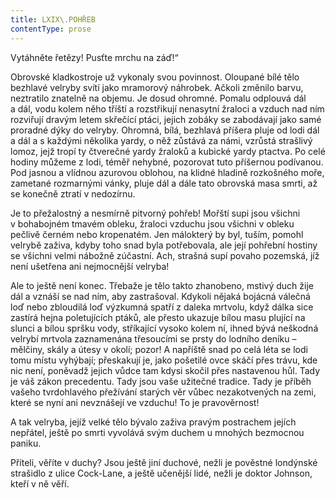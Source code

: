 ```yaml
---
title: LXIX\.POHŘEB
contentType: prose
---
```


Vytáhněte řetězy! Pusťte mrchu na záď!“

Obrovské kladkostroje už vykonaly svou povinnost. Oloupané bílé tělo bezhlavé velryby svítí jako mramorový náhrobek. Ačkoli změnilo barvu, neztratilo znatelně na objemu. Je dosud ohromné. Pomalu odplouvá dál a dál, vodu kolem něho tříští a rozstřikují nenasytní žraloci a vzduch nad ním rozviřují dravým letem skřečící ptáci, jejich zobáky se zabodávají jako samé proradné dýky do velryby. Ohromná, bílá, bezhlavá příšera pluje od lodi dál a dál a s každými několika yardy, o něž zůstává za námi, vzrůstá strašlivý lomoz, jejž tropí ty čtverečné yardy žraloků a kubické yardy ptactva. Po celé hodiny můžeme z lodi, téměř nehybné, pozorovat tuto příšernou podívanou. Pod jasnou a vlídnou azurovou oblohou, na klidné hladině rozkošného moře, zametané rozmarnými vánky, pluje dál a dále tato obrovská masa smrti, až se konečně ztratí v nedozírnu.

Je to přežalostný a nesmírně pitvorný pohřeb! Mořští supi jsou všichni v bohabojném tmavém obleku, žraloci vzduchu jsou všichni v obleku pečlivě černém nebo kropenatém. Jen málokterý by byl, tuším, pomohl velrybě zaživa, kdyby toho snad byla potřebovala, ale její pohřební hostiny se všichni velmi nábožně zúčastní. Ach, strašná supí povaho pozemská, jíž není ušetřena ani nejmocnější velryba!

Ale to ještě není konec. Třebaže je tělo takto zhanobeno, mstivý duch žije dál a vznáší se nad ním, aby zastrašoval. Kdykoli nějaká bojácná válečná loď nebo zbloudilá loď výzkumná spatří z daleka mrtvolu, když dálka sice zastírá hejna poletujících ptáků, ale přesto ukazuje bílou masu plující na slunci a bílou spršku vody, stříkající vysoko kolem ní, ihned bývá neškodná velrybí mrtvola zaznamenána třesoucími se prsty do lodního deníku – mělčiny, skály a útesy v okolí; pozor! A napříště snad po celá léta se lodi tomu místu vyhýbají; přeskakují je, jako pošetilé ovce skáčí přes trávu, kde nic není, poněvadž jejich vůdce tam kdysi skočil přes nastavenou hůl. Tady je váš zákon precedentu. Tady jsou vaše užitečné tradice. Tady je příběh vašeho tvrdohlavého přežívání starých věr vůbec nezakotvených na zemi, které se nyní ani nevznášejí ve vzduchu! To je pravověrnost!

A tak velryba, jejíž velké tělo bývalo zaživa pravým postrachem jejích nepřátel, ještě po smrti vyvolává svým duchem u mnohých bezmocnou paniku.

Příteli, věříte v duchy? Jsou ještě jiní duchové, nežli je pověstné londýnské strašidlo z ulice Cock-Lane, a ještě učenější lidé, nežli je doktor Johnson, kteří v ně věří.
